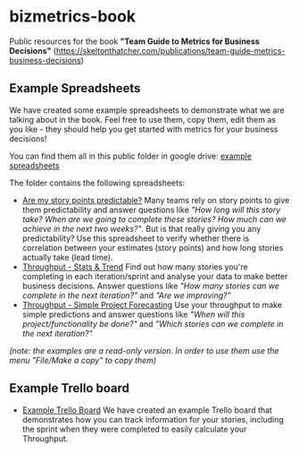 # bizmetrics-book
Public resources for the book **"Team Guide to Metrics for Business Decisions"** (https://skeltonthatcher.com/publications/team-guide-metrics-business-decisions)

## Example Spreadsheets
We have created some example spreadsheets to demonstrate what we are talking about in the book. Feel free to use them, copy them, edit them as you like - they should help you get started with metrics for your business decisions!

You can find them all in this public folder in google drive: [example spreadsheets](https://drive.google.com/open?id=0B2p8TYBgYF-MSkx2ZUt6SGxTY3c) 

The folder contains the following spreadsheets:
* [Are my story points predictable?](https://drive.google.com/open?id=1rfrr9ZoUjlIQS8hxCKjTx9r9ndvwcDZ9zHgd_T17rIE) Many teams rely on story points to give them predictability and answer questions like _"How long will this story take? When are we going to complete these stories? How much can we achieve in the next two weeks?"_. But is that really giving you any predictability? Use this spreadsheet to verify whether there is correlation between your estimates (story points) and how long stories actually take (lead time). 
* [Throughput - Stats & Trend](https://drive.google.com/open?id=1JyTEYg3vIh0OoPM_TSwzPNGn_cXYGsBMFXT2SnF5Tg0) Find out how many stories you're completing in each iteration/sprint and analyse your data to make better business decisions. Answer questions like _"How many stories can we complete in the next iteration?"_ and _"Are we improving?"_
* [Throughput - Simple Project Forecasting](https://drive.google.com/open?id=13NdAyShAsAuKZZFITg2w3dznQN6wTHIyW7vkhmtmdPQ) Use your throughput to make simple predictions and answer questions like _"When will this project/functionality be done?"_ and _"Which stories can we complete in the next iteration?"_

_(note: the examples are a read-only version. In order to use them use the menu "File/Make a copy" to copy them)_

## Example Trello board
* [Example Trello Board](https://trello.com/b/fq07LbFO/bizmetrics-book-example-board) We have created an example Trello board that demonstrates how you can track information for your stories, including the sprint when they were completed to easily calculate your Throughput.
